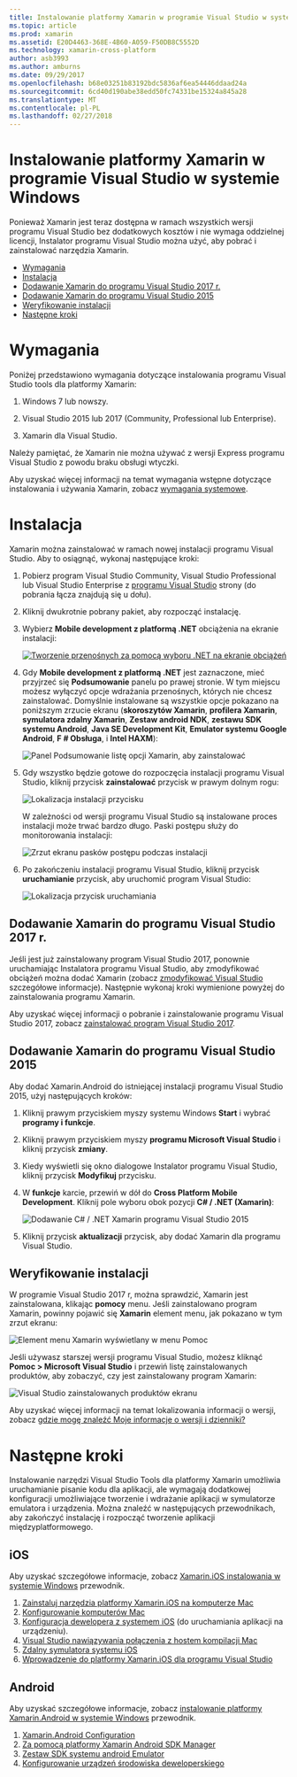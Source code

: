 ```yaml
---
title: Instalowanie platformy Xamarin w programie Visual Studio w systemie Windows
ms.topic: article
ms.prod: xamarin
ms.assetid: E20D4463-368E-4B60-A059-F50DB8C5552D
ms.technology: xamarin-cross-platform
author: asb3993
ms.author: amburns
ms.date: 09/29/2017
ms.openlocfilehash: b68e03251b83192bdc5836af6ea54446ddaad24a
ms.sourcegitcommit: 6cd40d190abe38edd50fc74331be15324a845a28
ms.translationtype: MT
ms.contentlocale: pl-PL
ms.lasthandoff: 02/27/2018
---
```

# <a name="installing-xamarin-in-visual-studio-on-windows"></a>Instalowanie platformy Xamarin w programie Visual Studio w systemie Windows

Ponieważ Xamarin jest teraz dostępna w ramach wszystkich wersji programu Visual Studio bez dodatkowych kosztów i nie wymaga oddzielnej licencji, Instalator programu Visual Studio można użyć, aby pobrać i zainstalować narzędzia Xamarin.

-   [Wymagania](#requirements)
-   [Instalacja](#installation)
-   [Dodawanie Xamarin do programu Visual Studio 2017 r.](#vs2017)
-   [Dodawanie Xamarin do programu Visual Studio 2015](#vs2015)
-   [Weryfikowanie instalacji](#verifying)
-   [Następne kroki](#nextsteps)


<a name="requirements" />

# <a name="requirements"></a>Wymagania

Poniżej przedstawiono wymagania dotyczące instalowania programu Visual Studio tools dla platformy Xamarin:

1. Windows 7 lub nowszy.

2. Visual Studio 2015 lub 2017 (Community, Professional lub Enterprise).

3. Xamarin dla Visual Studio.

Należy pamiętać, że Xamarin nie można używać z wersji Express programu Visual Studio z powodu braku obsługi wtyczki.

Aby uzyskać więcej informacji na temat wymagania wstępne dotyczące instalowania i używania Xamarin, zobacz [wymagania systemowe](~/cross-platform/get-started/requirements.md).


<a name="installation" />

# <a name="installation"></a>Instalacja

Xamarin można zainstalować w ramach nowej instalacji programu Visual Studio.
Aby to osiągnąć, wykonaj następujące kroki:

1. Pobierz program Visual Studio Community, Visual Studio Professional lub Visual Studio Enterprise z [programu Visual Studio](https://www.visualstudio.com/vs/) strony (do pobrania łącza znajdują się u dołu).

2. Kliknij dwukrotnie pobrany pakiet, aby rozpocząć instalację.

3. Wybierz **Mobile development z platformą .NET** obciążenia na ekranie instalacji: 

    [![Tworzenie przenośnych za pomocą wyboru .NET na ekranie obciążeń](windows-images/01-mobile-dev-workload-sml.png)](windows-images/01-mobile-dev-workload.png)

4. Gdy **Mobile development z platformą .NET** jest zaznaczone, mieć przyjrzeć się **Podsumowanie** panelu po prawej stronie. W tym miejscu możesz wyłączyć opcje wdrażania przenośnych, których nie chcesz zainstalować. Domyślnie instalowane są wszystkie opcje pokazano na poniższym zrzucie ekranu (**skoroszytów Xamarin**, **profilera Xamarin**, **symulatora zdalny Xamarin**,  **Zestaw android NDK**, **zestawu SDK systemu Android**, **Java SE Development Kit**, **Emulator systemu Google Android**, **F # Obsługa**, i **Intel HAXM**):

    ![Panel Podsumowanie listę opcji Xamarin, aby zainstalować](windows-images/02-summary.png)

5. Gdy wszystko będzie gotowe do rozpoczęcia instalacji programu Visual Studio, kliknij przycisk **zainstalować** przycisk w prawym dolnym rogu:

    ![Lokalizacja instalacji przycisku](windows-images/03-click-install.png)

   W zależności od wersji programu Visual Studio są instalowane proces instalacji może trwać bardzo długo. Paski postępu służy do monitorowania instalacji:

    ![Zrzut ekranu pasków postępu podczas instalacji](windows-images/04-progress-bars.png)

6. Po zakończeniu instalacji programu Visual Studio, kliknij przycisk **uruchamianie** przycisk, aby uruchomić program Visual Studio:

    ![Lokalizacja przycisk uruchamiania](windows-images/05-launch.png)


<a name="vs2017" />

## <a name="adding-xamarin-to-visual-studio-2017"></a>Dodawanie Xamarin do programu Visual Studio 2017 r.

Jeśli jest już zainstalowany program Visual Studio 2017, ponownie uruchamiając Instalatora programu Visual Studio, aby zmodyfikować obciążeń można dodać Xamarin (zobacz [zmodyfikować Visual Studio](https://docs.microsoft.com/visualstudio/install/modify-visual-studio) szczegółowe informacje). Następnie wykonaj kroki wymienione powyżej do zainstalowania programu Xamarin.

Aby uzyskać więcej informacji o pobranie i zainstalowanie programu Visual Studio 2017, zobacz [zainstalować program Visual Studio 2017](https://docs.microsoft.com/visualstudio/install/install-visual-studio).


<a name="vs2015" />

## <a name="adding-xamarin-to-visual-studio-2015"></a>Dodawanie Xamarin do programu Visual Studio 2015

Aby dodać Xamarin.Android do istniejącej instalacji programu Visual Studio 2015, użyj następujących kroków:

1. Kliknij prawym przyciskiem myszy systemu Windows **Start** i wybrać **programy i funkcje**.

2. Kliknij prawym przyciskiem myszy **programu Microsoft Visual Studio** i kliknij przycisk **zmiany**.

3. Kiedy wyświetli się okno dialogowe Instalator programu Visual Studio, kliknij przycisk **Modyfikuj** przycisku.

4. W **funkcje** karcie, przewiń w dół do **Cross Platform Mobile Development**. Kliknij pole wyboru obok pozycji **C# / .NET (Xamarin)**:

    ![Dodawanie C# / .NET Xamarin programu Visual Studio 2015](windows-images/06-add-xamarin.png)

5. Kliknij przycisk **aktualizacji** przycisk, aby dodać Xamarin dla programu Visual Studio.


<a name="verifying" />

## <a name="verifying-installation"></a>Weryfikowanie instalacji

W programie Visual Studio 2017 r, można sprawdzić, Xamarin jest zainstalowana, klikając **pomocy** menu. Jeśli zainstalowano program Xamarin, powinny pojawić się **Xamarin** element menu, jak pokazano w tym zrzut ekranu:

![Element menu Xamarin wyświetlany w menu Pomoc](windows-images/12-xamarin-menu-item.png)

Jeśli używasz starszej wersji programu Visual Studio, możesz kliknąć **Pomoc > Microsoft Visual Studio** i przewiń listę zainstalowanych produktów, aby zobaczyć, czy jest zainstalowany program Xamarin:

![Visual Studio zainstalowanych produktów ekranu](windows-images/13-xamarin-is-installed.png)

Aby uzyskać więcej informacji na temat lokalizowania informacji o wersji, zobacz [gdzie mogę znaleźć Moje informacje o wersji i dzienniki?](~/cross-platform/troubleshooting/questions/version-logs.md)

<a name="nextsteps" />

# <a name="next-steps"></a>Następne kroki

Instalowanie narzędzi Visual Studio Tools dla platformy Xamarin umożliwia uruchamianie pisanie kodu dla aplikacji, ale wymagają dodatkowej konfiguracji umożliwiające tworzenie i wdrażanie aplikacji w symulatorze emulatora i urządzenia. Można znaleźć w następujących przewodnikach, aby zakończyć instalację i rozpocząć tworzenie aplikacji międzyplatformowego.

## <a name="ios"></a>iOS

Aby uzyskać szczegółowe informacje, zobacz [Xamarin.iOS instalowania w systemie Windows](~/ios/get-started/installation/windows/index.md) przewodnik. 

1. [Zainstaluj narzędzia platformy Xamarin.iOS na komputerze Mac](~/ios/get-started/installation/windows/index.md#installation)
2. [Konfigurowanie komputerów Mac](~/ios/get-started/installation/windows/index.md#configuration)
3. [Konfiguracja dewelopera z systemem iOS](~/ios/get-started/installation/windows/index.md#developersetup) (do uruchamiania aplikacji na urządzeniu).
4. [Visual Studio nawiązywania połączenia z hostem kompilacji Mac](~/ios/get-started/installation/windows/index.md#connectingtomac)
5. [Zdalny symulatora systemu iOS](~/tools/ios-simulator.md)
6. [Wprowadzenie do platformy Xamarin.iOS dla programu Visual Studio](~/ios/get-started/installation/windows/introduction-to-xamarin-ios-for-visual-studio.md)

## <a name="android"></a>Android

Aby uzyskać szczegółowe informacje, zobacz [instalowanie platformy Xamarin.Android w systemie Windows](~/android/get-started/installation/windows.md) przewodnik.

1. [Xamarin.Android Configuration](~/android/get-started/installation/windows.md#configuration)
2. [Za pomocą platformy Xamarin Android SDK Manager](~/android/get-started/installation/android-sdk.md?ide=vs)
3. [Zestaw SDK systemu android Emulator](~/android/get-started/installation/android-emulator/index.md)
4. [Konfigurowanie urządzeń środowiska deweloperskiego](~/android/get-started/installation/set-up-device-for-development.md)

